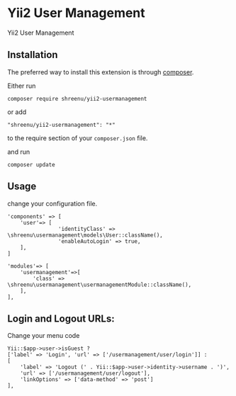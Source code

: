Yii2 User Management
==============================
Yii2 User Management

Installation
------------

The preferred way to install this extension is through [composer](http://getcomposer.org/download/).

Either run

```
composer require shreenu/yii2-usermanagement
```

or add

```
"shreenu/yii2-usermanagement": "*"
```

to the require section of your `composer.json` file.

and run
```
composer update
```

Usage
-----

change your configuration file.

```
'components' => [
    'user'=> [
                'identityClass' => \shreenu\usermanagement\models\User::className(),
                'enableAutoLogin' => true,
    ],
]
```


```
'modules'=> [
    'usermanagement'=>[
        'class' => \shreenu\usermanagement\usermanagementModule::className(),
    ],
],
```


Login and Logout URLs:
----------------------

Change your menu code

```
Yii::$app->user->isGuest ?
['label' => 'Login', 'url' => ['/usermanagement/user/login']] :
[
    'label' => 'Logout (' . Yii::$app->user->identity->username . ')',
    'url' => ['/usermanagement/user/logout'],
    'linkOptions' => ['data-method' => 'post']
],
```